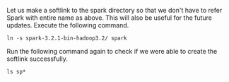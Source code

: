 Let us make a softlink to the spark directory so that we don't have to refer Spark with entire name as above. This will also be useful for the future updates. Execute the following command.

`ln -s spark-3.2.1-bin-hadoop3.2/ spark`


Run the following command again to check if we were able to create the softlink successfully.

`ls sp*`
